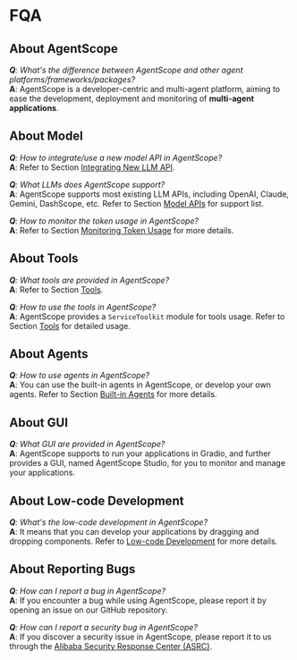 # FQA

## About AgentScope
_**Q**: What's the difference between AgentScope and other agent platforms/frameworks/packages?_
<br/>
**A**: AgentScope is a developer-centric and multi-agent platform, aiming to ease the development, deployment and monitoring of **multi-agent applications**.

## About Model

_**Q**: How to integrate/use a new model API in AgentScope?_
<br/>
**A**: Refer to Section [Integrating New LLM API](integrating_new_api).

_**Q**: What LLMs does AgentScope support?_
<br/>
**A**: AgentScope supports most existing LLM APIs, including OpenAI, Claude, Gemini, DashScope, etc. Refer to Section [Model APIs](model_api) for support list.

_**Q**: How to monitor the token usage in AgentScope?_
<br/>
**A**: Refer to Section [Monitoring Token Usage](token_usage) for more details.

## About Tools

_**Q**: What tools are provided in AgentScope?_
<br/>
**A**: Refer to Section [Tools](tools).

_**Q**: How to use the tools in AgentScope?_
<br/>
**A**: AgentScope provides a `ServiceToolkit` module for tools usage. Refer to Section [Tools](tools) for detailed usage.

## About Agents

_**Q**: How to use agents in AgentScope?_
<br/>
**A**: You can use the built-in agents in AgentScope, or develop your own agents. Refer to Section [Built-in Agents](builtin-agent) for more details.

## About GUI

_**Q**: What GUI are provided in AgentScope?_
<br/>
**A**: AgentScope supports to run your applications in Gradio, and further provides a GUI, named AgentScope Studio, for you to monitor and manage your applications.


## About Low-code Development

_**Q**: What's the low-code development in AgentScope?_
<br/>
**A**: It means that you can develop your applications by dragging and dropping components. Refer to [Low-code Development](low_code) for more details.

## About Reporting Bugs

_**Q**: How can I report a bug in AgentScope?_
<br/>
**A**: If you encounter a bug while using AgentScope, please report it by opening an issue on our GitHub repository.

_**Q**: How can I report a security bug in AgentScope?_
<br/>
**A**: If you discover a security issue in AgentScope, please report it to us through the [Alibaba Security Response Center (ASRC)](https://security.alibaba.com/).
